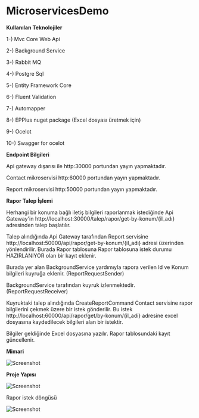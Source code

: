 # MicroservicesDemo

**Kullanılan Teknolojiler**

1-) Mvc Core Web Api

2-) Background Service

3-) Rabbit MQ

4-) Postgre Sql

5-) Entity Framework Core

6-) Fluent Validation

7-) Automapper

8-) EPPlus nuget package (Excel dosyası üretmek için)

9-) Ocelot

10-) Swagger for ocelot


**Endpoint Bilgileri**

Api gateway dışarısı ile http:30000 portundan yayın yapmaktadır.

Contact mikroservisi http:60000 portundan yayın yapmaktadır.

Report mikroservisi http:50000 portundan yayın yapmaktadır.


**Rapor Talep İşlemi**

Herhangi bir konuma bağlı iletiş bilgileri raporlanmak istediğinde Api Gateway'in http://localhost:30000/talep/rapor/get-by-konum/{il_adı} adresinden talep başlatılır.

Talep alındığında Api Gateway tarafından Report servisine http://localhost:50000/api/rapor/get-by-konum/{il_adı} adresi üzerinden yönlendirilir. Burada Rapor tablosuna Rapor tablosuna istek durumu HAZIRLANIYOR olan bir kayıt eklenir.

Burada yer alan BackgroundService yardımıyla rapora verilen Id ve Konum bilgileri kuyruğa eklenir. (ReportRequestSender)

BackgroundService tarafından kuyruk izlenmektedir. (ReportRequestReceiver)

Kuyruktaki talep alındığında CreateReportCommand Contact servisine rapor bilgilerini çekmek üzere bir istek gönderilir. Bu istek http://localhost:60000/api/rapor/get/by-konum/{il_adi} adresine excel dosyasına kaydedilecek bilgileri alan bir istektir.

Bilgiler geldiğinde Excel dosyasına yazılır. Rapor tablosundaki kayıt güncellenir.







**Mimari**


![Screenshot](http://www.ibrahimarac.com/gitfiles/mimari.png)




**Proje Yapısı**


![Screenshot](http://www.ibrahimarac.com/gitfiles/katmanlar.png)


Rapor istek döngüsü

![Screenshot](http://www.ibrahimarac.com/gitfiles/service_lifetime.png)
